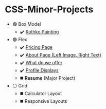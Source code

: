 # CSS-Minor-Projects

- 🟢 Box Model
    - ✔️ <a href="https://github.com/Sriramprasath04/CSS-Minor-Projects/tree/main/Rothko%20Painting">Rothko Painting</a> 
- 🟢 Flex
    - ✔️ <a href="https://github.com/Sriramprasath04/CSS-Minor-Projects/tree/main/Pricing%20Page">Pricing Page</a> 
    - ✔️ <a href="https://github.com/Sriramprasath04/CSS-Minor-Projects/tree/main/About%20Page">About Page (Left Image, Right Text)</a>
    - ✔️ <a href="https://github.com/Sriramprasath04/CSS-Minor-Projects/tree/main/What%20We%20Offer">What do we offer</a>
    - ✔️ <a href="https://github.com/Sriramprasath04/CSS-Minor-Projects/tree/main/Profile%20Cards">Profile Displays</a>
    - ◼️ **Resume** (Major Project)</a>
- ⚪ Grid
    - ◼️ Calculator Layout
    - ◼️ Responsive Layouts 
